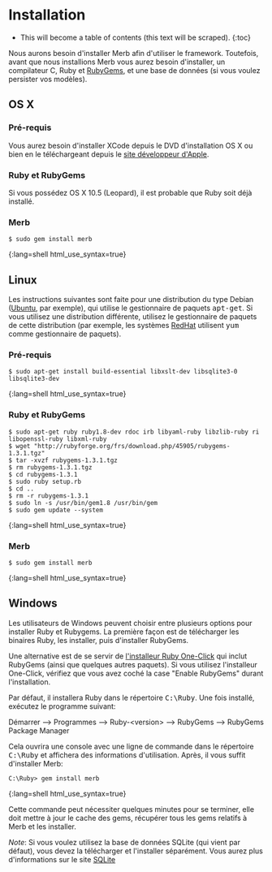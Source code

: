 # Installation

* This will become a table of contents (this text will be scraped).
{:toc}

Nous aurons besoin d'installer Merb afin d'utiliser le framework.
Toutefois, avant que nous installions Merb
vous aurez besoin d'installer, un compilateur C, Ruby et [RubyGems][],
et une base de données (si vous voulez persister vos modèles).

## OS X

### Pré-requis
Vous aurez besoin d'installer XCode depuis le DVD d'installation OS X
ou bien en le téléchargeant depuis le [site développeur d'Apple][].

### Ruby et RubyGems
Si vous possédez OS X 10.5 (Leopard),
il est probable que Ruby soit déjà installé.

### Merb

    $ sudo gem install merb
{:lang=shell html_use_syntax=true}


## Linux
Les instructions suivantes sont faite pour une distribution du type Debian ([Ubuntu][], par exemple),
qui utilise le gestionnaire de paquets <tt>apt-get</tt>.
Si vous utilisez une distribution différente, utilisez le gestionnaire de paquets de cette distribution
(par exemple, les systèmes [RedHat][] utilisent <tt>yum</tt> comme gestionnaire de paquets).

### Pré-requis

    $ sudo apt-get install build-essential libxslt-dev libsqlite3-0 libsqlite3-dev
{:lang=shell html_use_syntax=true}

### Ruby et RubyGems

    $ sudo apt-get ruby ruby1.8-dev rdoc irb libyaml-ruby libzlib-ruby ri libopenssl-ruby libxml-ruby
    $ wget "http://rubyforge.org/frs/download.php/45905/rubygems-1.3.1.tgz"
    $ tar -xvzf rubygems-1.3.1.tgz
    $ rm rubygems-1.3.1.tgz
    $ cd rubygems-1.3.1
    $ sudo ruby setup.rb
    $ cd ..
    $ rm -r rubygems-1.3.1
    $ sudo ln -s /usr/bin/gem1.8 /usr/bin/gem
    $ sudo gem update --system
{:lang=shell html_use_syntax=true}


### Merb

    $ sudo gem install merb
{:lang=shell html_use_syntax=true}

## Windows
Les utilisateurs de Windows peuvent choisir entre plusieurs options pour installer Ruby et Rubygems.
La première façon est de télécharger les binaires Ruby, les installer, puis d'installer RubyGems.

Une alternative est de se servir de [l'installeur Ruby One-Click][]
qui inclut RubyGems (ainsi que quelques autres paquets). Si vous utilisez
l'installeur One-Click, vérifiez que vous avez coché la case "Enable RubyGems" durant
l'installation.

Par défaut, il installera Ruby dans le répertoire <tt>C:\Ruby</tt>.
Une fois installé, exécutez le programme suivant:

Démarrer --&gt; Programmes --&gt; Ruby-&lt;version&gt; --&gt; RubyGems --&gt; RubyGems Package Manager

Cela ouvrira une console avec une ligne de commande dans le répertoire <tt>C:\Ruby</tt> et affichera
des informations d'utilisation. Après, il vous suffit d'installer Merb:

    C:\Ruby> gem install merb
{:lang=shell html_use_syntax=true}

Cette commande peut nécessiter quelques minutes pour se terminer, elle doit mettre à jour
le cache des gems, récupérer tous les gems relatifs à Merb et les installer.

_Note_: Si vous voulez utilisez la base de données SQLite (qui vient par défaut), vous devez
la télécharger et l'installer séparément. Vous aurez plus d'informations sur le site [SQLite][]


[site développeur d'Apple]:     http://developer.apple.com/technology/xcode.html
[RubyGems]:                     http://www.rubygems.org/
[Ubuntu]:                       http://www.ubuntu.com/
[RedHat]:                       http://www.redhat.com/
[l'installeur Ruby One-Click]:  http://rubyinstaller.rubyforge.org/wiki/wiki.pl
[SQLite]:                       http://www.sqlite.org/